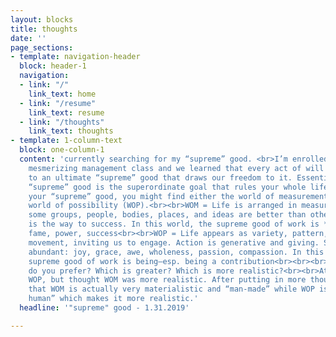```yaml
---
layout: blocks
title: thoughts
date: ''
page_sections:
- template: navigation-header
  block: header-1
  navigation:
  - link: "/"
    link_text: home
  - link: "/resume"
    link_text: resume
  - link: "/thoughts"
    link_text: thoughts
- template: 1-column-text
  block: one-column-1
  content: 'currently searching for my “supreme” good. <br>I’m enrolled in the most
    mesmerizing management class and we learned that every act of will is oriented
    to an ultimate “supreme” good that draws our freedom to it. Essentially, your
    “supreme” good is the superordinate goal that rules your whole life. While uncovering
    your “supreme” good, you might find either the world of measurement (WOM) or the
    world of possibility (WOP).<br><br>WOM = Life is arranged in measured hierarchies:
    some groups, people, bodies, places, and ideas are better than others. Competition
    is the way to success. In this world, the supreme good of work is *having* —money,
    fame, power, success<br><br>WOP = Life appears as variety, pattern, and shimmering
    movement, inviting us to engage. Action is generative and giving. Spiritual emotions
    abundant: joy, grace, awe, wholeness, passion, compassion. In this world, the
    supreme good of work is being—esp. being a contribution<br><br><br>Which world/good
    do you prefer? Which is greater? Which is more realistic?<br><br>At first, I preferred
    WOP, but thought WOM was more realistic. After putting in more thought, I understood
    that WOM is actually very materialistic and “man-made” while WOP is more “naturally
    human” which makes it more realistic.'
  headline: '"supreme" good - 1.31.2019'

---
```

